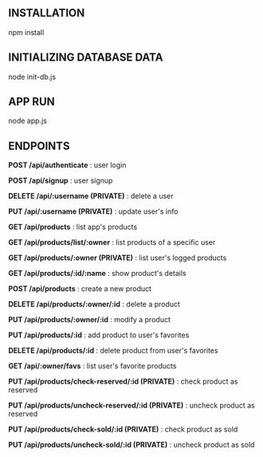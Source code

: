 ## INSTALLATION ##
npm install

## INITIALIZING DATABASE DATA ##
node init-db.js 

## APP RUN ##
node app.js

## ENDPOINTS ##

**POST /api/authenticate** : user login

**POST /api/signup** : user signup

**DELETE /api/:username (PRIVATE)** : delete a user

**PUT /api/:username (PRIVATE)** : update user's info



**GET /api/products** : list app's products

**GET /api/products/list/:owner** : list products of a specific user

**GET /api/products/:owner (PRIVATE)** : list user's logged products

**GET /api/products/:id/:name** : show product's details



**POST /api/products** : create a new product

**DELETE /api/products/:owner/:id** : delete a product

**PUT /api/products/:owner/:id** : modify a product



**PUT /api/products/:id** : add product to user's favorites

**DELETE /api/products/:id** : delete product from user's favorites

**GET /api/:owner/favs** : list user's favorite products

**PUT /api/products/check-reserved/:id (PRIVATE)** : check product as reserved

**PUT /api/products/uncheck-reserved/:id (PRIVATE)** : uncheck product as reserved

**PUT /api/products/check-sold/:id (PRIVATE)** : check product as sold

**PUT /api/products/uncheck-sold/:id (PRIVATE)** : uncheck product as sold
